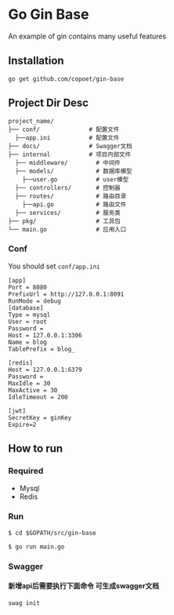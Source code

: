 # Go Gin Base
An example of gin contains many useful features

## Installation
```
go get github.com/copoet/gin-base
```
## Project Dir Desc
```
project_name/
├── conf/              # 配置文件
  ├──app.ini           # 配置文件
├── docs/              # Swagger文档
├── internal           # 项目内部文件
  ├── middleware/        # 中间件
  ├── models/            # 数据库模型
    ├──user.go           # user模型
  ├── controllers/       # 控制器
  ├── routes/            # 路由目录
    ├──api.go            # 路由文件
  ├── services/          # 服务类
├── pkg/                 # 工具包
└── main.go              # 应用入口
```
### Conf
You should set  `conf/app.ini`

```
[app]
Port = 8080
PrefixUrl = http://127.0.0.1:8091
RunMode = debug
[database]
Type = mysql
User = root
Password =
Host = 127.0.0.1:3306
Name = blog
TablePrefix = blog_

[redis]
Host = 127.0.0.1:6379
Password =
MaxIdle = 30
MaxActive = 30
IdleTimeout = 200

[jwt]
SecretKey = ginKey
Expire=2

```
## How to run

### Required
- Mysql
- Redis

### Run
```
$ cd $GOPATH/src/gin-base

$ go run main.go 
```
### Swagger
#### 新增api后需要执行下面命令 可生成swagger文档
```
swag init 
```
